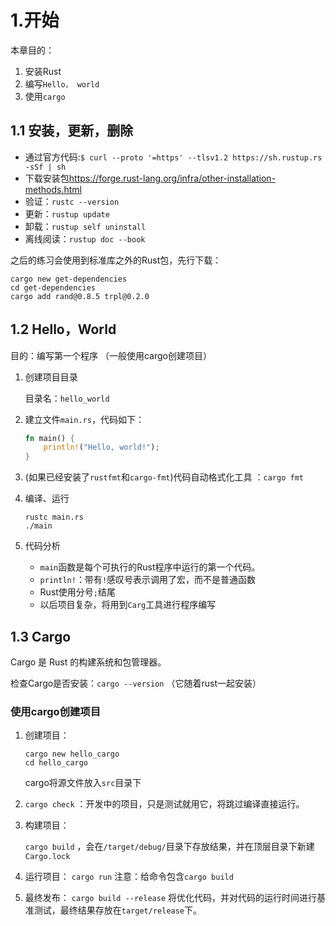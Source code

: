 # 1.开始

本章目的：

1. 安装Rust
2. 编写`Hello， world`
3. 使用`cargo`

## 1.1 安装，更新，删除

- 通过官方代码:`$ curl --proto '=https' --tlsv1.2 https://sh.rustup.rs -sSf | sh`
- 下载安装包<https://forge.rust-lang.org/infra/other-installation-methods.html>
- 验证：`rustc --version`
- 更新：`rustup update`
- 卸载：`rustup self uninstall`
- 离线阅读：`rustup doc --book`

之后的练习会使用到标准库之外的Rust包，先行下载：

```shell
cargo new get-dependencies
cd get-dependencies
cargo add rand@0.8.5 trpl@0.2.0
```

## 1.2 Hello，World

目的：编写第一个程序 （一般使用cargo创建项目）

1. 创建项目目录

    目录名：`hello_world`

2. 建立文件`main.rs`，代码如下：

    ```rust
    fn main() {
        println!("Hello, world!");
    }
    ```

3. (如果已经安装了`rustfmt`和`cargo-fmt`)代码自动格式化工具 ：`cargo fmt`

4. 编译、运行

    ```shell
    rustc main.rs
    ./main
    ```

5. 代码分析

    - `main`函数是每个可执行的Rust程序中运行的第一个代码。
    - `println!`：带有`!`感叹号表示调用了宏，而不是普通函数
    - Rust使用分号`;`结尾
    - 以后项目复杂，将用到`Carg`工具进行程序编写

## 1.3 Cargo

Cargo 是 Rust 的构建系统和包管理器。

检查Cargo是否安装：`cargo --version` （它随着rust一起安装）

### 使用cargo创建项目

1. 创建项目：

    ```shell
    cargo new hello_cargo
    cd hello_cargo
    ```

    cargo将源文件放入`src`目录下

2. `cargo check` ：开发中的项目，只是测试就用它，将跳过编译直接运行。

3. 构建项目：

    `cargo build` ，会在`/target/debug/`目录下存放结果，并在顶层目录下新建`Cargo.lock`

4. 运行项目：
    `cargo run` 注意：给命令包含`cargo build`

5. 最终发布： `cargo build --release` 将优化代码，并对代码的运行时间进行基准测试，最终结果存放在`target/release`下。
